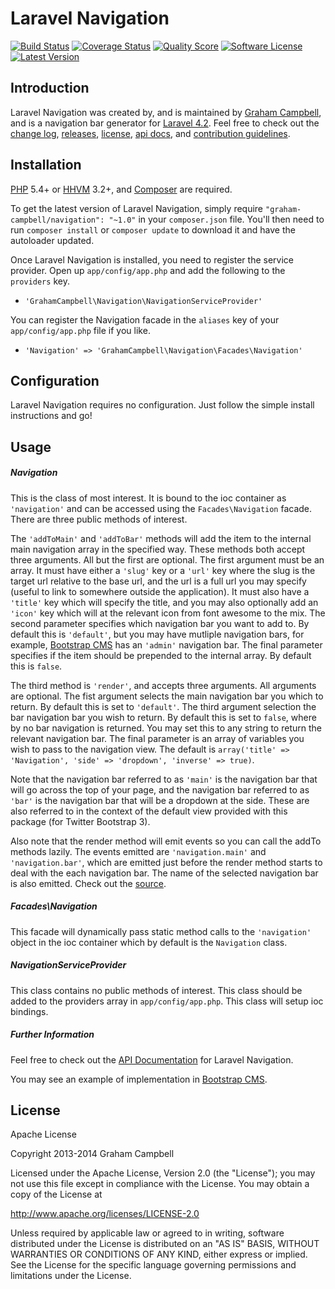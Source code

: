 Laravel Navigation
==================


[![Build Status](https://img.shields.io/travis/GrahamCampbell/Laravel-Navigation/master.svg?style=flat-square)](https://travis-ci.org/GrahamCampbell/Laravel-Navigation)
[![Coverage Status](https://img.shields.io/scrutinizer/coverage/g/GrahamCampbell/Laravel-Navigation.svg?style=flat-square)](https://scrutinizer-ci.com/g/GrahamCampbell/Laravel-Navigation/code-structure)
[![Quality Score](https://img.shields.io/scrutinizer/g/GrahamCampbell/Laravel-Navigation.svg?style=flat-square)](https://scrutinizer-ci.com/g/GrahamCampbell/Laravel-Navigation)
[![Software License](https://img.shields.io/badge/license-Apache%202.0-brightgreen.svg?style=flat-square)](LICENSE.md)
[![Latest Version](https://img.shields.io/github/release/GrahamCampbell/Laravel-Navigation.svg?style=flat-square)](https://github.com/GrahamCampbell/Laravel-Navigation/releases)


## Introduction

Laravel Navigation was created by, and is maintained by [Graham Campbell](https://github.com/GrahamCampbell), and is a navigation bar generator for [Laravel 4.2](http://laravel.com). Feel free to check out the [change log](CHANGELOG.md), [releases](https://github.com/GrahamCampbell/Laravel-Navigation/releases), [license](LICENSE.md), [api docs](http://docs.grahamjcampbell.co.uk), and [contribution guidelines](CONTRIBUTING.md).


## Installation

[PHP](https://php.net) 5.4+ or [HHVM](http://hhvm.com) 3.2+, and [Composer](https://getcomposer.org) are required.

To get the latest version of Laravel Navigation, simply require `"graham-campbell/navigation": "~1.0"` in your `composer.json` file. You'll then need to run `composer install` or `composer update` to download it and have the autoloader updated.

Once Laravel Navigation is installed, you need to register the service provider. Open up `app/config/app.php` and add the following to the `providers` key.

* `'GrahamCampbell\Navigation\NavigationServiceProvider'`

You can register the Navigation facade in the `aliases` key of your `app/config/app.php` file if you like.

* `'Navigation' => 'GrahamCampbell\Navigation\Facades\Navigation'`


## Configuration

Laravel Navigation requires no configuration. Just follow the simple install instructions and go!


## Usage

##### Navigation

This is the class of most interest. It is bound to the ioc container as `'navigation'` and can be accessed using the `Facades\Navigation` facade. There are three public methods of interest.

The `'addToMain'` and `'addToBar'` methods will add the item to the internal main navigation array in the specified way. These methods both accept three arguments. All but the first are optional. The first argument must be an array. It must have either a `'slug'` key or a `'url'` key where the slug is the target url relative to the base url, and the url is a full url you may specify (useful to link to somewhere outside the application). It must also have a `'title'` key which will specify the title, and you may also optionally add an `'icon'` key which will at the relevant icon from font awesome to the mix. The second parameter specifies which navigation bar you want to add to. By default this is `'default'`, but you may have mutliple navigation bars, for example, [Bootstrap CMS](https://github.com/GrahamCampbell/Bootstrap-CMS) has an `'admin'` navigation bar. The final parameter specifies if the item should be prepended to the internal array. By default this is `false`.

The third method is `'render'`, and accepts three arguments. All arguments are optional. The fist argument selects the main navigation bar you which to return. By default this is set to `'default'`. The third argument selection the bar navigation bar you wish to return. By default this is set to `false`, where by no bar navigation is returned. You may set this to any string to return the relevant navigation bar. The final parameter is an array of variables you wish to pass to the navigation view. The default is `array('title' => 'Navigation', 'side' => 'dropdown', 'inverse' => true)`.

Note that the navigation bar referred to as `'main'` is the navigation bar that will go across the top of your page, and the navigation bar referred to as `'bar'` is the navigation bar that will be a dropdown at the side. These are also referred to in the context of the default view provided with this package (for Twitter Bootstrap 3).

Also note that the render method will emit events so you can call the addTo methods lazily. The events emitted are `'navigation.main'` and `'navigation.bar'`, which are emitted just before the render method starts to deal with the each navigation bar. The name of the selected navigation bar is also emitted. Check out the [source](https://github.com/GrahamCampbell/Laravel-Navigation/blob/master/src/Navigation.php).

##### Facades\Navigation

This facade will dynamically pass static method calls to the `'navigation'` object in the ioc container which by default is the `Navigation` class.

##### NavigationServiceProvider

This class contains no public methods of interest. This class should be added to the providers array in `app/config/app.php`. This class will setup ioc bindings.

##### Further Information

Feel free to check out the [API Documentation](http://docs.grahamjcampbell.co.uk) for Laravel Navigation.

You may see an example of implementation in [Bootstrap CMS](https://github.com/GrahamCampbell/Bootstrap-CMS).


## License

Apache License

Copyright 2013-2014 Graham Campbell

Licensed under the Apache License, Version 2.0 (the "License");
you may not use this file except in compliance with the License.
You may obtain a copy of the License at

 http://www.apache.org/licenses/LICENSE-2.0

Unless required by applicable law or agreed to in writing, software
distributed under the License is distributed on an "AS IS" BASIS,
WITHOUT WARRANTIES OR CONDITIONS OF ANY KIND, either express or implied.
See the License for the specific language governing permissions and
limitations under the License.
